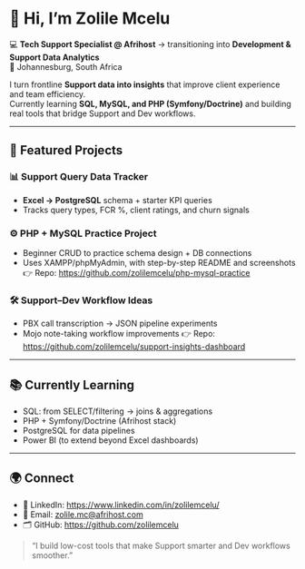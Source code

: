 # 👋 Hi, I’m Zolile Mcelu

💻 **Tech Support Specialist @ Afrihost** → transitioning into **Development & Support Data Analytics**  
📍 Johannesburg, South Africa

I turn frontline **Support data into insights** that improve client experience and team efficiency.  
Currently learning **SQL, MySQL, and PHP (Symfony/Doctrine)** and building real tools that bridge Support and Dev workflows.

---

## 🔑 Featured Projects

### 📊 Support Query Data Tracker
- **Excel → PostgreSQL** schema + starter KPI queries
- Tracks query types, FCR %, client ratings, and churn signals
  

### ⚙️ PHP + MySQL Practice Project
- Beginner CRUD to practice schema design + DB connections
- Uses XAMPP/phpMyAdmin, with step-by-step README and screenshots
👉 Repo: https://github.com/zolilemcelu/php-mysql-practice

### 🛠️ Support–Dev Workflow Ideas
- PBX call transcription → JSON pipeline experiments
- Mojo note-taking workflow improvements
👉 Repo: https://github.com/zolilemcelu/support-insights-dashboard

---

## 📚 Currently Learning
- SQL: from SELECT/filtering → joins & aggregations
- PHP + Symfony/Doctrine (Afrihost stack)
- PostgreSQL for data pipelines
- Power BI (to extend beyond Excel dashboards)

---

## 🌍 Connect
- 💼 LinkedIn: https://www.linkedin.com/in/zolilemcelu/
- 📧 Email: zolile.mc@afrihost.com
- 🗂️ GitHub: https://github.com/zolilemcelu

> “I build low-cost tools that make Support smarter and Dev workflows smoother.”
